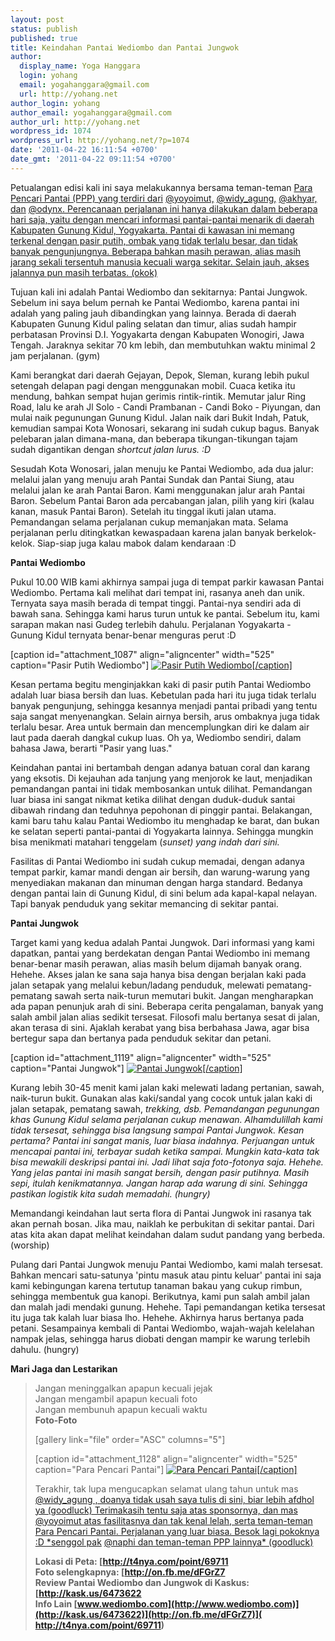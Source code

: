 ```yaml
---
layout: post
status: publish
published: true
title: Keindahan Pantai Wediombo dan Pantai Jungwok
author:
  display_name: Yoga Hanggara
  login: yohang
  email: yogahanggara@gmail.com
  url: http://yohang.net
author_login: yohang
author_email: yogahanggara@gmail.com
author_url: http://yohang.net
wordpress_id: 1074
wordpress_url: http://yohang.net/?p=1074
date: '2011-04-22 16:11:54 +0700'
date_gmt: '2011-04-22 09:11:54 +0700'
---
```

Petualangan edisi kali ini saya melakukannya bersama teman-teman [Para Pencari Pantai (PPP) yang terdiri dari](http://www.facebook.com/home.php?sk=group_133865336671975&ap=1) [@yoyoimut,](http://plurk.com/yoyoimut) [@widy\_agung,](http://plurk.com/widy_agung) [@akhyar, dan](http://plurk.com/akhyar) [@odynx. Perencanaan perjalanan ini hanya dilakukan dalam beberapa hari saja, yaitu dengan mencari informasi pantai-pantai menarik di daerah Kabupaten Gunung Kidul, Yogyakarta. Pantai di kawasan ini memang terkenal dengan pasir putih, ombak yang tidak terlalu besar, dan tidak banyak pengunjungnya. Beberapa bahkan masih perawan, alias masih jarang sekali tersentuh manusia kecuali warga sekitar. Selain jauh, akses jalannya pun masih terbatas. (okok)](http://plurk.com/odynx)

Tujuan kali ini adalah Pantai Wediombo dan sekitarnya: Pantai Jungwok. Sebelum ini saya belum pernah ke Pantai Wediombo, karena pantai ini adalah yang paling jauh dibandingkan yang lainnya. Berada di daerah Kabupaten Gunung Kidul paling selatan dan timur, alias sudah hampir perbatasan Provinsi D.I. Yogyakarta dengan Kabupaten Wonogiri, Jawa Tengah. Jaraknya sekitar 70 km lebih, dan membutuhkan waktu minimal 2 jam perjalanan. (gym)

Kami berangkat dari daerah Gejayan, Depok, Sleman, kurang lebih pukul setengah delapan pagi dengan menggunakan mobil. Cuaca ketika itu mendung, bahkan sempat hujan gerimis rintik-rintik. Memutar jalur Ring Road, lalu ke arah Jl Solo - Candi Prambanan - Candi Boko - Piyungan, dan mulai naik pegunungan Gunung Kidul. Jalan naik dari Bukit Indah, Patuk, kemudian sampai Kota Wonosari, sekarang ini sudah cukup bagus. Banyak pelebaran jalan dimana-mana, dan beberapa tikungan-tikungan tajam sudah digantikan dengan _shortcut jalan lurus. :D_

Sesudah Kota Wonosari, jalan menuju ke Pantai Wediombo, ada dua jalur: melalui jalan yang menuju arah Pantai Sundak dan Pantai Siung, atau melalui jalan ke arah Pantai Baron. Kami menggunakan jalur arah Pantai Baron. Sebelum Pantai Baron ada percabangan jalan, pilih yang kiri (kalau kanan, masuk Pantai Baron). Setelah itu tinggal ikuti jalan utama. Pemandangan selama perjalanan cukup memanjakan mata. Selama perjalanan perlu ditingkatkan kewaspadaan karena jalan banyak berkelok-kelok. Siap-siap juga kalau mabok dalam kendaraan :D

**Pantai Wediombo**

Pukul 10.00 WIB kami akhirnya sampai juga di tempat parkir kawasan Pantai Wediombo. Pertama kali melihat dari tempat ini, rasanya aneh dan unik. Ternyata saya masih berada di tempat tinggi. Pantai-nya sendiri ada di bawah sana. Sehingga kami harus turun untuk ke pantai. Sebelum itu, kami sarapan makan nasi Gudeg terlebih dahulu. Perjalanan Yogyakarta - Gunung Kidul ternyata benar-benar menguras perut :D

[caption id="attachment\_1087" align="aligncenter" width="525" caption="Pasir Putih Wediombo"] [![](http://yohang.net/wp-content/uploads/DSC_6824-525x348.jpg "Pasir Putih Wediombo")[/caption]](http://yohang.net/wp-content/uploads/DSC_6824.jpg)

Kesan pertama begitu menginjakkan kaki di pasir putih Pantai Wediombo adalah luar biasa bersih dan luas. Kebetulan pada hari itu juga tidak terlalu banyak pengunjung, sehingga kesannya menjadi pantai pribadi yang tentu saja sangat menyenangkan. Selain airnya bersih, arus ombaknya juga tidak terlalu besar. Area untuk bermain dan mencemplungkan diri ke dalam air laut pada daerah dangkal cukup luas. Oh ya, Wediombo sendiri, dalam bahasa Jawa, berarti "Pasir yang luas."

Keindahan pantai ini bertambah dengan adanya batuan coral dan karang yang eksotis. Di kejauhan ada tanjung yang menjorok ke laut, menjadikan pemandangan pantai ini tidak membosankan untuk dilihat. Pemandangan luar biasa ini sangat nikmat ketika dilihat dengan duduk-duduk santai dibawah rindang dan teduhnya pepohonan di pinggir pantai. Belakangan, kami baru tahu kalau Pantai Wediombo itu menghadap ke barat, dan bukan ke selatan seperti pantai-pantai di Yogyakarta lainnya. Sehingga mungkin bisa menikmati matahari tenggelam (_sunset) yang indah dari sini._

Fasilitas di Pantai Wediombo ini sudah cukup memadai, dengan adanya tempat parkir, kamar mandi dengan air bersih, dan warung-warung yang menyediakan makanan dan minuman dengan harga standard. Bedanya dengan pantai lain di Gunung Kidul, di sini belum ada kapal-kapal nelayan. Tapi banyak penduduk yang sekitar memancing di sekitar pantai.

**Pantai Jungwok**

Target kami yang kedua adalah Pantai Jungwok. Dari informasi yang kami dapatkan, pantai yang berdekatan dengan Pantai Wediombo ini memang benar-benar masih perawan, alias masih belum dijamah banyak orang. Hehehe. Akses jalan ke sana saja hanya bisa dengan berjalan kaki pada jalan setapak yang melalui kebun/ladang penduduk, melewati pematang-pematang sawah serta naik-turun memutari bukit. Jangan mengharapkan ada papan penunjuk arah di sini. Beberapa cerita pengalaman, banyak yang salah ambil jalan alias sedikit tersesat. Filosofi malu bertanya sesat di jalan, akan terasa di sini. Ajaklah kerabat yang bisa berbahasa Jawa, agar bisa bertegur sapa dan bertanya pada penduduk sekitar dan petani.

[caption id="attachment\_1119" align="aligncenter" width="525" caption="Pantai Jungwok"] [![](http://yohang.net/wp-content/uploads/DSC_7238-525x348.jpg "Pantai Jungwok")[/caption]](http://yohang.net/wp-content/uploads/DSC_7238.jpg)

Kurang lebih 30-45 menit kami jalan kaki melewati ladang pertanian, sawah, naik-turun bukit. Gunakan alas kaki/sandal yang cocok untuk jalan kaki di jalan setapak, pematang sawah, _trekking, dsb. Pemandangan pegunungan khas Gunung Kidul selama perjalanan cukup menawan. Alhamdulillah kami tidak tersesat, sehingga bisa langsung sampai Pantai Jungwok. Kesan pertama? Pantai ini sangat manis, luar biasa indahnya. Perjuangan untuk mencapai pantai ini, terbayar sudah ketika sampai. Mungkin kata-kata tak bisa mewakili deskripsi pantai ini. Jadi lihat saja foto-fotonya saja. Hehehe. Yang jelas pantai ini masih sangat bersih, dengan pasir putihnya. Masih sepi, itulah kenikmatannya. Jangan harap ada warung di sini. Sehingga pastikan logistik kita sudah memadahi. (hungry)_

Memandangi keindahan laut serta flora di Pantai Jungwok ini rasanya tak akan pernah bosan. Jika mau, naiklah ke perbukitan di sekitar pantai. Dari atas kita akan dapat melihat keindahan dalam sudut pandang yang berbeda. (worship)

Pulang dari Pantai Jungwok menuju Pantai Wediombo, kami malah tersesat. Bahkan mencari satu-satunya 'pintu masuk atau pintu keluar' pantai ini saja kami kebingungan karena tertutup tanaman bakau yang cukup rimbun, sehingga membentuk gua kanopi. Berikutnya, kami pun salah ambil jalan dan malah jadi mendaki gunung. Hehehe. Tapi pemandangan ketika tersesat itu juga tak kalah luar biasa lho. Hehehe. Akhirnya harus bertanya pada petani. Sesampainya kembali di Pantai Wediombo, wajah-wajah kelelahan nampak jelas, sehingga harus diobati dengan mampir ke warung terlebih dahulu. (hungry)

**Mari Jaga dan Lestarikan**

> Jangan meninggalkan apapun kecuali jejak  
> Jangan mengambil apapun kecuali foto  
> Jangan membunuh apapun kecuali waktu  
> **Foto-Foto**
> 
> [gallery link="file" order="ASC" columns="5"]
> 
> [caption id="attachment\_1128" align="aligncenter" width="525" caption="Para Pencari Pantai"] [![](http://yohang.net/wp-content/uploads/DSC_7372-525x348.jpg "Para Pencari Pantai")[/caption]](http://yohang.net/wp-content/uploads/DSC_7372.jpg)
> 
> Terakhir, tak lupa mengucapkan selamat ulang tahun untuk mas [@widy\_agung , doanya tidak usah saya tulis di sini, biar lebih afdhol ya (goodluck) Terimakasih tentu saja atas sponsornya, dan mas](http://plurk.com/widy_agung) [@yoyoimut atas fasilitasnya dan tak kenal lelah, serta teman-teman Para Pencari Pantai. Perjalanan yang luar biasa. Besok lagi pokoknya :D \*senggol pak](http://plurk.com/yoyoimut) [@naphi dan teman-teman PPP lainnya\* (goodluck)](http://plurk.com/naphi)
> 
> **Lokasi di Peta: [http://t4nya.com/point/69711  
> Foto selengkapnya: [http://on.fb.me/dFGrZ7  
> Review Pantai Wediombo dan Jungwok di Kaskus: [http://kask.us/6473622  
> Info Lain [www.wediombo.com](http://www.wediombo.com)](http://kask.us/6473622)](http://on.fb.me/dFGrZ7)]( http://t4nya.com/point/69711)**